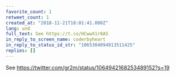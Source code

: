 ```yaml
---
favorite_count: 1
retweet_count: 1
created_at: "2018-11-21T18:01:41.000Z"
lang: und
full_text: See https://t.co/HCwwX1r8AS
in_reply_to_screen_name: coderbyheart
in_reply_to_status_id_str: "1065304094913511425"
replies: []
---
```


See <https://twitter.com/gr2m/status/1064942168253489152?s=19>
